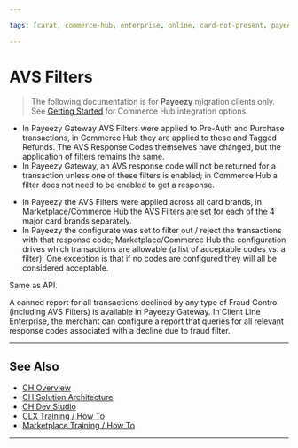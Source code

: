 ```yaml
---

tags: [carat, commerce-hub, enterprise, online, card-not-present, payeezy]

---
```


# AVS Filters

<!-- theme: danger -->
>  The following documentation is for **Payeezy** migration clients only. See [Getting Started](?path=docs/Getting-Started/Getting-Started-General.md) for Commerce Hub integration options.


<!--type: tab
titles: API, Configuration, Virtual Terminal, Reporting
-->

- In Payeezy Gateway AVS Filters were applied to Pre-Auth and Purchase transactions, in Commerce Hub they are applied to these and Tagged Refunds.  The AVS Response Codes themselves have changed, but the application of filters remains the same.
- In Payeezy Gateway, an AVS response code will not be returned for a transaction unless one of these filters is enabled; in Commerce Hub a filter does not need to be enabled to get a response.

<!--
type: tab
-->

- In Payeezy the AVS Filters were applied across all card brands, in Marketplace/Commerce Hub the AVS Filters are set for each of the 4 major card brands separately.
- In Payeezy the configurate was set to filter out / reject the transactions with that response code; Marketplace/Commerce Hub the configuration drives which transactions are allowable (a list of acceptable codes vs. a filter).  One exception is that if no codes are configured they will all be considered acceptable.


<!-- type: tab-end -->

<!--
type: tab
-->

Same as API.

<!--
type: tab
-->

A canned report for all transactions declined by any type of Fraud Control (including AVS Filters) is available in Payeezy Gateway.  In Client Line Enterprise, the merchant can configure a report that queries for all relevant response codes associated with a decline due to fraud filter.

<!-- type: tab-end -->

---

## See Also

- [CH Overview](?path=docs/Resources/API-Documents/Payments_VAS/Verification.md)
- [CH Solution Architecture](?path=docs/Resources/API-Documents/Payments_VAS/Verification.md)
- [CH Dev Studio](?path=docs/Resources/API-Documents/Payments_VAS/Verification.md)
- [CLX Training / How To](?path=docs/Resources/API-Documents/Payments_VAS/Verification.md)
- [Marketplace Training / How To](?path=docs/Resources/API-Documents/Payments_VAS/Verification.md)


---
